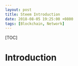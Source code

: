 ```yaml
---
layout: post
title: Steem Introduction
date: 2018-08-05 19:25:00 +0800
tags: [Blockchain, Network]
---
```




[TOC]

# Introduction

